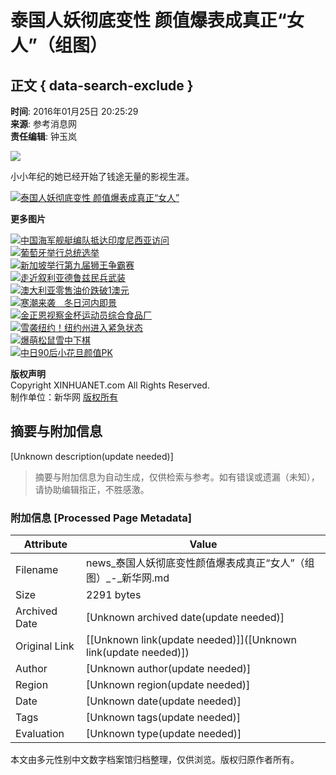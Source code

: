 # 泰国人妖彻底变性 颜值爆表成真正“女人”（组图）

## 正文 { data-search-exclude }


**时间**: 2016年01月25日 20:25:29  
**来源**: 参考消息网  
**责任编辑**: 钟玉岚  

![](http://imgs.xinhuanet.com/photo/static/articlel.gif)

小小年纪的她已经开始了钱途无量的影视生涯。

[![泰国人妖彻底变性 颜值爆表成真正“女人”](http://www.xinhuanet.com/photo/static/articler.gif)](http://news.xinhuanet.com/world/2016-01/25/c_128667424_6.htm)

**更多图片**

[![中国海军舰艇编队抵达印度尼西亚访问](../../titlepic/1117877294_1453679340065_title1n.jpg)](http://news.xinhuanet.com/world/2016-01/25/c_128663925.htm)  
[![葡萄牙举行总统选举](../../titlepic/1117877298_1453679344966_title1n.jpg)](http://news.xinhuanet.com/world/2016-01/25/c_128663920.htm)  
[![新加坡举行第九届狮王争霸赛](../../titlepic/1117877287_1453679334936_title1n.jpg)](http://news.xinhuanet.com/world/2016-01/25/c_128663918.htm)  
[![走近叙利亚德鲁兹民兵武装](../../titlepic/1117877282_1453679329942_title1n.jpg)](http://news.xinhuanet.com/world/2016-01/25/c_128663922.htm)  
[![澳大利亚零售油价跌破1澳元](../../titlepic/1117877276_1453679322223_title1n.jpg)](http://news.xinhuanet.com/world/2016-01/25/c_128663923.htm)  
[![寒潮来袭　冬日河内即景](../../titlepic/1117877270_1453679316258_title1n.jpg)](http://news.xinhuanet.com/world/2016-01/25/c_128663917.htm)  
[![金正恩视察金杯运动员综合食品厂](../../titlepic/1117874709_1453603804799_title1n.jpg)](http://news.xinhuanet.com/world/2016-01/24/c_128661343.htm)  
[![雪袭纽约！纽约州进入紧急状态](../../titlepic/1117875430_1453617309287_title1n.jpg)](http://news.xinhuanet.com/world/2016-01/24/c_128662054.htm)  
[![爆萌松鼠雪中下棋](../../titlepic/135037680_1453512693937_title1n.jpg)](http://japan.xinhuanet.com/2016-01/25/c_135038284.htm)  
[![中日90后小花旦颜值PK](../../titlepic/135038255_1453532147857_title1n.jpg)](http://japan.xinhuanet.com/2016-01/25/c_135038255.htm)  

**版权声明**  
Copyright XINHUANET.com All Rights Reserved.  
制作单位：新华网 [版权所有](http://www.xinhuanet.com/copyright.htm)
<!-- tcd_original_link http://news.xinhuanet.com/world/2016-01/25/c_128667424_5.htm -->


## 摘要与附加信息

<!-- tcd_abstract -->
[Unknown description(update needed)]
<!-- tcd_abstract_end -->

> 摘要与附加信息为自动生成，仅供检索与参考。如有错误或遗漏（未知），请协助编辑指正，不胜感激。

### 附加信息 [Processed Page Metadata]

| Attribute       | Value                                  |
|-----------------|----------------------------------------|
| Filename        | news_泰国人妖彻底变性颜值爆表成真正“女人”（组图）_-_新华网.md                             |
| Size            | 2291 bytes                           |
| Archived Date   | [Unknown archived date(update needed)]                             |
| Original Link   | [[Unknown link(update needed)]]([Unknown link(update needed)])                       |
| Author          | [Unknown author(update needed)]                               |
| Region          | [Unknown region(update needed)]                               |
| Date            | [Unknown date(update needed)]                                 |
| Tags            | [Unknown tags(update needed)]                                 |
| Evaluation            | [Unknown type(update needed)]                                 |
<!-- tcd_table_end -->

本文由多元性别中文数字档案馆归档整理，仅供浏览。版权归原作者所有。
